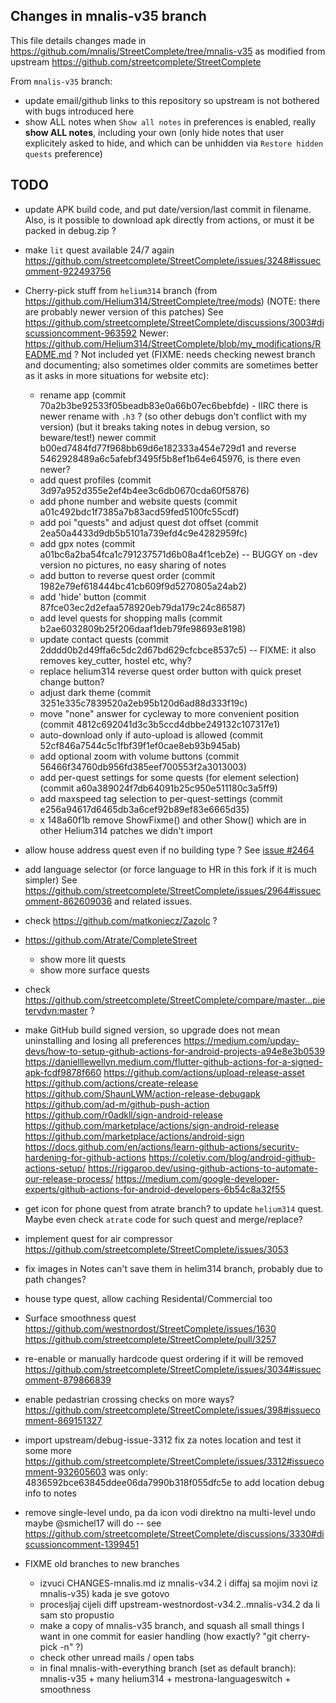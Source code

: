 ## Changes in mnalis-v35 branch

This file details changes made in https://github.com/mnalis/StreetComplete/tree/mnalis-v35
as modified from upstream https://github.com/streetcomplete/StreetComplete

From `mnalis-v35` branch:
* update email/github links to this repository
  so upstream is not bothered with bugs introduced here
* show ALL notes
  when `Show all notes` in preferences is enabled, really **show ALL notes**,
  including your own (only hide notes that user explicitely asked to hide,
  and which can be unhidden via `Restore hidden quests` preference)

## TODO
* update APK build code, and put date/version/last commit in filename.
  Also, is it possible to download apk directly from actions, or must it be packed in debug.zip ?
* make `lit` quest available 24/7 again
  https://github.com/streetcomplete/StreetComplete/issues/3248#issuecomment-922493756
* Cherry-pick stuff from `helium314` branch (from https://github.com/Helium314/StreetComplete/tree/mods) (NOTE: there are probably newer version of this patches)
  See https://github.com/streetcomplete/StreetComplete/discussions/3003#discussioncomment-963592
  Newer: https://github.com/Helium314/StreetComplete/blob/my_modifications/README.md ?
  Not included yet (FIXME: needs checking newest branch and documenting; also sometimes older commits are sometimes better as it asks in more situations for website etc):
    * rename app (commit 70a2b3be92533f05beadb83e0a66b07ec6bebfde) - IIRC there is newer rename with `.h3` ?
      (so other debugs don't conflict with my version)
      (but it breaks taking notes in debug version, so beware/test!)
      newer commit b00ed7484fd77f968bb69d6e182333a454e729d1 and reverse 5462928489a6c5afebf3495f5b8ef1b64e645976, is there even newer?
    * add quest profiles (commit 3d97a952d355e2ef4b4ee3c6db0670cda60f5876)
    * add phone number and website quests (commit a01c492bdc1f7385a7b83acd59fed5100fc55cdf)
    * add poi "quests" and adjust quest dot offset (commit 2ea50a4433d9db5b5101a739efd4c9e4282959fc)
    * add gpx notes (commit a01bc6a2ba54fca1c791237571d6b08a4f1ceb2e) -- BUGGY on -dev version no pictures, no easy sharing of notes
    * add button to reverse quest order (commit 1982e79ef618444bc41cb609f9d5270805a24ab2)
    * add 'hide' button  (commit 87fce03ec2d2efaa578920eb79da179c24c86587)
    * add level quests for shopping malls  (commit b2ae6032809b25f206daaf1deb79fe98693e8198)
    * update contact quests  (commit 2dddd0b2d49ffa6c5dc2d67bd629cfcbce8537c5) -- FIXME: it also removes key_cutter, hostel etc, why?
    * replace helium314 reverse quest order button with quick preset change button?
    * adjust dark theme (commit 3251e335c7839520a2eb95b120d6ad88d333f19c)
    * move "none" answer for cycleway to more convenient position (commit 4812c692041d3c3b5ccd4dbbe249132c107317e1)
    * auto-download only if auto-upload is allowed (commit 52cf846a7544c5c1fbf39f1ef0cae8eb93b945ab)
    * add optional zoom with volume buttons (commit 56466f34760db956fd385eef700553f2a3013003)
    * add per-quest settings for some quests (for element selection) (commit a60a389024f7db64091b25c950e511180c3a5ff9)
    * add maxspeed tag selection to per-quest-settings (commit e256a94617d6465db3a6cef92b89ef83e6665d35)
    * x 148a60f1b remove ShowFixme() and other Show() which are in other Helium314 patches we didn't import
* allow house address quest even if no building type ?
  See [issue #2464](https://github.com/streetcomplete/StreetComplete/issues/2464)
* add language selector (or force language to HR in this fork if it is much simpler)
  See https://github.com/streetcomplete/StreetComplete/issues/2964#issuecomment-862609036 and related issues.
* check https://github.com/matkoniecz/Zazolc ?
* https://github.com/Atrate/CompleteStreet
    * show more lit quests
    * show more surface quests
* check https://github.com/streetcomplete/StreetComplete/compare/master...pietervdvn:master ?
* make GitHub build signed version, so upgrade does not mean uninstalling and losing all preferences
  https://medium.com/upday-devs/how-to-setup-github-actions-for-android-projects-a94e8e3b0539
  https://danielllewellyn.medium.com/flutter-github-actions-for-a-signed-apk-fcdf9878f660
  https://github.com/actions/upload-release-asset
  https://github.com/actions/create-release
  https://github.com/ShaunLWM/action-release-debugapk
  https://github.com/ad-m/github-push-action
  https://github.com/r0adkll/sign-android-release
  https://github.com/marketplace/actions/sign-android-release
  https://github.com/marketplace/actions/android-sign
  https://docs.github.com/en/actions/learn-github-actions/security-hardening-for-github-actions
  https://coletiv.com/blog/android-github-actions-setup/
  https://riggaroo.dev/using-github-actions-to-automate-our-release-process/
  https://medium.com/google-developer-experts/github-actions-for-android-developers-6b54c8a32f55
* get icon for phone quest from atrate branch?
  to update `helium314` quest.
  Maybe even check `atrate` code for such quest and merge/replace?
* implement quest for air compressor
  https://github.com/streetcomplete/StreetComplete/issues/3053
* fix images in Notes
  can't save them in helim314 branch, probably due to path changes?
* house type quest, allow caching Residental/Commercial too
* Surface smoothness quest
  https://github.com/westnordost/StreetComplete/issues/1630
  https://github.com/streetcomplete/StreetComplete/pull/3257
* re-enable or manually hardcode quest ordering if it will be removed
  https://github.com/streetcomplete/StreetComplete/issues/3034#issuecomment-879866839
* enable pedastrian crossing checks on more ways?
  https://github.com/streetcomplete/StreetComplete/issues/398#issuecomment-869151327
* import upstream/debug-issue-3312 fix za notes location
  and test it some more https://github.com/streetcomplete/StreetComplete/issues/3312#issuecomment-932605603
  was only: 4836592bce63845ddee06da7990b318f055dfc5e to add location debug info to notes
* remove single-level undo, pa da icon vodi direktno na multi-level undo
  maybe @smichel17 will do -- see https://github.com/streetcomplete/StreetComplete/discussions/3330#discussioncomment-1399451

* FIXME old branches to new branches
    * izvuci CHANGES-mnalis.md iz mnalis-v34.2 i diffaj sa mojim novi iz mnalis-v35) kada je sve gotovo
    * procesljaj cijeli diff upstream-westnordost-v34.2..mnalis-v34.2 da li sam sto propustio
    * make a copy of mnalis-v35 branch, and squash all small things I want in one commit for easier handling
      (how exactly? "git cherry-pick -n" ?)
    * check other unread mails / open tabs
    * in final mnalis-with-everything branch (set as default branch): mnalis-v35 + many helium314 + mestrona-languageswitch + smoothness
